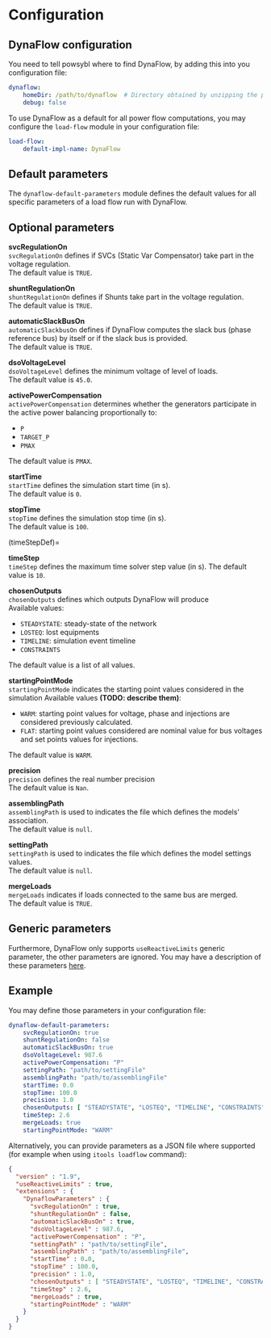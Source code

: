 # Configuration

## DynaFlow configuration

You need to tell powsybl where to find DynaFlow, by adding this into you configuration file:
```yaml
dynaflow:
    homeDir: /path/to/dynaflow  # Directory obtained by unzipping the package, should contain "bin"
    debug: false
```

To use DynaFlow as a default for all power flow computations, you may configure the `load-flow`
module in your configuration file:
```yaml
load-flow:
    default-impl-name: DynaFlow
```

## Default parameters
The `dynaflow-default-parameters` module defines the default values for all specific parameters of a load flow run with DynaFlow.

## Optional parameters

**svcRegulationOn**  
`svcRegulationOn` defines if SVCs (Static Var Compensator) take part in the voltage regulation.  
The default value is `TRUE`.

**shuntRegulationOn**  
`shuntRegulationOn` defines if Shunts take part in the voltage regulation.  
The default value is `TRUE`.

**automaticSlackBusOn**  
`automaticSlackbusOn` defines if DynaFlow computes the slack bus (phase reference bus) by itself or if the slack bus is provided.  
The default value is `TRUE`.

**dsoVoltageLevel**  
`dsoVoltageLevel` defines the minimum voltage of level of loads.  
The default value is `45.0`.

**activePowerCompensation**  
`activePowerCompensation` determines whether the generators participate in the active power balancing proportionally to:
- `P`
- `TARGET_P`
- `PMAX`

The default value is `PMAX`.

**startTime**  
`startTime` defines the simulation start time (in s).  
The default value is `0`.

**stopTime**  
`stopTime` defines the simulation stop time (in s).  
The default value is `100`.

(timeStepDef)= 

**timeStep**  
`timeStep` defines the maximum time solver step value (in s).
The default value is `10`.

**chosenOutputs**  
`chosenOutputs` defines which outputs DynaFlow will produce  
Available values:
- `STEADYSTATE`: steady-state of the network
- `LOSTEQ`: lost equipments
- `TIMELINE`: simulation event timeline
- `CONSTRAINTS`

The default value is a list of all values.

**startingPointMode**  
`startingPointMode` indicates the starting point values considered in the simulation
Available values  **(TODO: describe them)**:
- `WARM`: starting point values for voltage, phase and injections are considered previously calculated.
- `FLAT`: starting point values considered are nominal value for bus voltages and set points values for injections.

The default value is `WARM`.

**precision**  
`precision` defines the real number precision  
The default value is `Nan`.

**assemblingPath**  
`assemblingPath` is used to indicates the file which defines the models' association.  
The default value is `null`.

**settingPath**  
`settingPath` is used to indicates the file which defines the model settings values.  
The default value is `null`.

**mergeLoads**  
`mergeLoads` indicates if loads connected to the same bus are merged.  
The default value is `TRUE`.

## Generic parameters
Furthermore, DynaFlow only supports `useReactiveLimits` generic parameter, the other parameters are ignored.
You may have a description of these parameters [here](inv:powsyblcore:*:*:#loadflow-generic-parameters).

## Example

You may define those parameters in your configuration file:
```yaml
dynaflow-default-parameters:
    svcRegulationOn: true
    shuntRegulationOn: false
    automaticSlackBusOn: true
    dsoVoltageLevel: 987.6
    activePowerCompensation: "P"
    settingPath: "path/to/settingFile"
    assemblingPath: "path/to/assemblingFile"
    startTime: 0.0
    stopTime: 100.0
    precision: 1.0
    chosenOutputs: [ "STEADYSTATE", "LOSTEQ", "TIMELINE", "CONSTRAINTS" ]
    timeStep: 2.6
    mergeLoads: true
    startingPointMode: "WARM"
```


Alternatively, you can provide parameters as a JSON file where supported
(for example when using `itools loadflow` command):
```json
{
  "version" : "1.9",
  "useReactiveLimits" : true,
  "extensions" : {
    "DynaflowParameters" : {
      "svcRegulationOn" : true,
      "shuntRegulationOn" : false,
      "automaticSlackBusOn" : true,
      "dsoVoltageLevel" : 987.6,
      "activePowerCompensation" : "P",
      "settingPath" : "path/to/settingFile",
      "assemblingPath" : "path/to/assemblingFile",
      "startTime" : 0.0,
      "stopTime" : 100.0,
      "precision" : 1.0,
      "chosenOutputs" : [ "STEADYSTATE", "LOSTEQ", "TIMELINE", "CONSTRAINTS" ],
      "timeStep" : 2.6,
      "mergeLoads" : true,
      "startingPointMode" : "WARM"
    }
  }
}
```